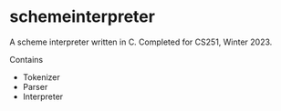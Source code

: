 # schemeinterpreter
A scheme interpreter written in C. Completed for CS251, Winter 2023.

Contains
- Tokenizer
- Parser
- Interpreter
